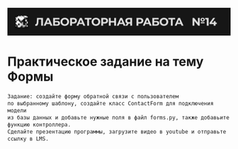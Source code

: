 ![alt MATE Programming Lab](https://github.com/MATE-Programming/Lab_logo/blob/main/lab_14.svg?raw=true)
# Практическое задание на тему Формы
    Задание: создайте форму обратной связи с пользователем
    по выбранному шаблону, создайте класс ContactForm для подключения модели
    из базы данных и добавьте нужные поля в файл forms.py, также добавьите функцию контроллера.
    Сделайте презентацию программы, загрузите видео в youtube и отправьте ссылку в LMS.
